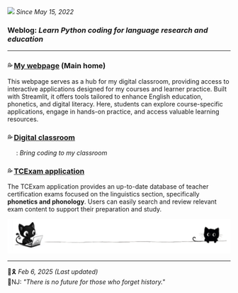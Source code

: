 ![](https://komarev.com/ghpvc/?username=MK316&color=blueviolet&label=VISIT+count) _Since May 15, 2022_  
  

### Weblog: _Learn Python coding for language research and education_  
--- 

### 💦 [My webpage](https://mk316home.streamlit.app/) (Main home)
This webpage serves as a hub for my digital classroom, providing access to interactive applications designed for my courses and learner practice. Built with Streamlit, it offers tools tailored to enhance English education, phonetics, and digital literacy. Here, students can explore course-specific applications, engage in hands-on practice, and access valuable learning resources.

### 💦 [Digital classroom](https://mk316home.streamlit.app/About_My_Digital_Classroom)  
&nbsp;&nbsp;&nbsp;&nbsp;&nbsp;: _Bring coding to my classroom_  

### 💦 [TCExam application](https://mk316home.streamlit.app/Apps:_%F0%9F%94%B4_TCExam)
The TCExam application provides an up-to-date database of teacher certification exams focused on the linguistics section, specifically **phonetics and phonology**. Users can easily search and review relevant exam content to support their preparation and study.

![](https://github.com/MK316/MK-316/raw/main/images/octocat-2-line.png)

---
💜🎗️ _Feb 6, 2025 (Last updated)_  
🚫NJ: _"There is no future for those who forget history."_   

